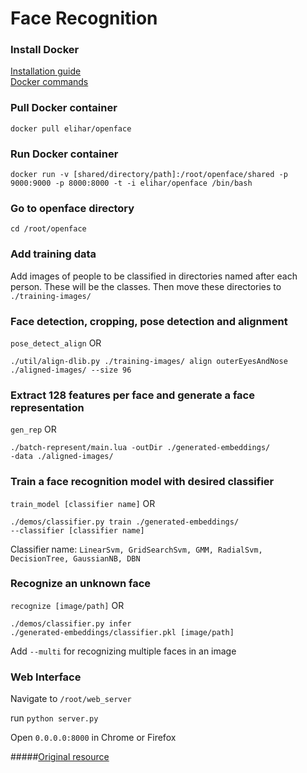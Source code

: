 # Face Recognition

### Install Docker
[Installation guide](https://docs.docker.com/engine/getstarted/step_one/)</br>
[Docker commands](https://docs.docker.com/engine/reference/commandline/)

### Pull Docker container
<code>docker pull elihar/openface</code>

### Run Docker container
<code>docker run -v [shared/directory/path]:/root/openface/shared -p 9000:9000 -p 8000:8000 -t -i elihar/openface /bin/bash</code>

### Go to openface directory
<code>cd /root/openface</code>

### Add training data
Add images of people to be classified in directories named after each person. These will be the classes. Then move these directories to <code>./training-images/</code>

### Face detection, cropping, pose detection and alignment
<code>pose_detect_align</code> OR

<code>./util/align-dlib.py ./training-images/ align outerEyesAndNose ./aligned-images/ --size 96</code>

### Extract 128 features per face and generate a face representation
<code>gen_rep</code> OR

<code>./batch-represent/main.lua -outDir ./generated-embeddings/ -data ./aligned-images/</code>

### Train a face recognition model with desired classifier
<code>train_model [classifier name]</code> OR

<code>./demos/classifier.py train ./generated-embeddings/ --classifier [classifier name]</code>

Classifier name: <code>LinearSvm, GridSearchSvm, GMM, RadialSvm, DecisionTree, GaussianNB, DBN</code>

### Recognize an unknown face
<code>recognize [image/path]</code> OR

<code>./demos/classifier.py infer ./generated-embeddings/classifier.pkl [image/path]</code>

Add <code>--multi</code> for recognizing multiple faces in an image


### Web Interface
Navigate to <code>/root/web_server</code>

run <code>python server.py</code>

Open <code>0.0.0.0:8000</code> in Chrome or Firefox

#####[Original resource](https://medium.com/@ageitgey/machine-learning-is-fun-part-4-modern-face-recognition-with-deep-learning-c3cffc121d78#.fh7imzgnm)
